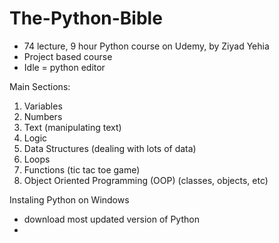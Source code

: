 # The-Python-Bible

- 74 lecture, 9 hour Python course on Udemy, by Ziyad Yehia
- Project based course
- Idle = python editor

Main Sections: 
1. Variables
2. Numbers
3. Text (manipulating text)
4. Logic 
5. Data Structures (dealing with lots of data)
6. Loops 
7. Functions (tic tac toe game)
8. Object Oriented Programming (OOP) (classes, objects, etc)

Instaling Python on Windows
- download most updated version of Python
- 